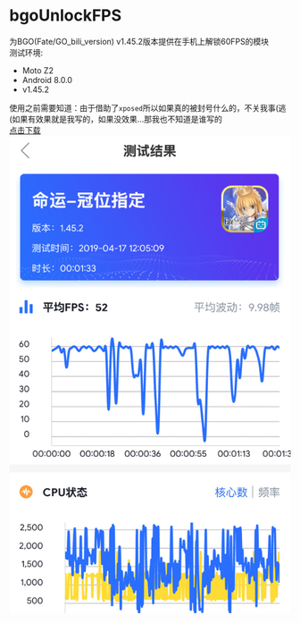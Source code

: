 # bgoUnlockFPS  
为BGO(Fate/GO_bili_version) v1.45.2版本提供在手机上解锁60FPS的模块  
测试环境:  

- Moto Z2
- Android 8.0.0
- v1.45.2

使用之前需要知道：由于借助了`xposed`所以如果真的被封号什么的，不关我事(逃  
(如果有效果就是我写的，如果没效果...那我也不知道是谁写的  
[点击下载](https://github.com/nishuoshenme/bgoUnlockFPS/raw/master/app-release.apk)  
![screenshot](screenshot.jpg)
